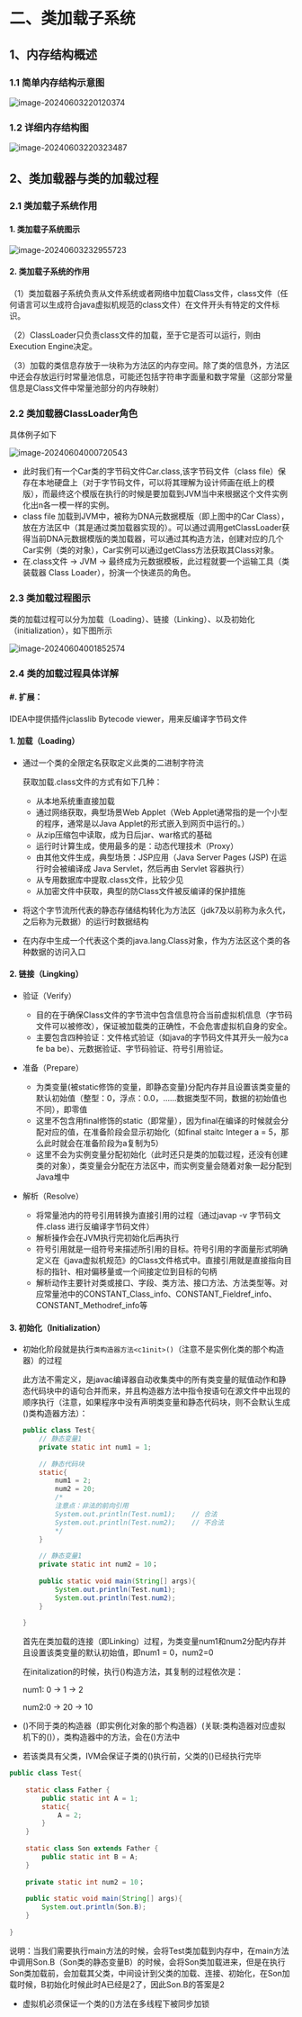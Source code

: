 # 二、类加载子系统

## 1、内存结构概述

### 1.1 简单内存结构示意图

![image-20240603220120374](%E4%BA%8C%E3%80%81%E7%B1%BB%E5%8A%A0%E8%BD%BD%E5%AD%90%E7%B3%BB%E7%BB%9F.assets/image-20240603220120374.png)

### 1.2 详细内存结构图

![image-20240603220323487](%E4%BA%8C%E3%80%81%E7%B1%BB%E5%8A%A0%E8%BD%BD%E5%AD%90%E7%B3%BB%E7%BB%9F.assets/image-20240603220323487.png)



## 2、类加载器与类的加载过程

### 2.1 类加载子系统作用

#### 1. 类加载子系统图示

![image-20240603232955723](%E4%BA%8C%E3%80%81%E7%B1%BB%E5%8A%A0%E8%BD%BD%E5%AD%90%E7%B3%BB%E7%BB%9F.assets/image-20240603232955723.png)

#### 2. 类加载子系统的作用

（1）类加载器子系统负责从文件系统或者网络中加载Class文件，class文件（任何语言可以生成符合java虚拟机规范的class文件）在文件开头有特定的文件标识。

（2）ClassLoader只负责class文件的加载，至于它是否可以运行，则由Execution Engine决定。

（3）加载的类信息存放于一块称为方法区的内存空间。除了类的信息外，方法区中还会存放运行时常量池信息，可能还包括字符串字面量和数字常量（这部分常量信息是Class文件中常量池部分的内存映射）



### 2.2 类加载器ClassLoader角色

具体例子如下

![image-20240604000720543](%E4%BA%8C%E3%80%81%E7%B1%BB%E5%8A%A0%E8%BD%BD%E5%AD%90%E7%B3%BB%E7%BB%9F.assets/image-20240604000720543.png)

- 此时我们有一个Car类的字节码文件Car.class,该字节码文件（class file）保存在本地硬盘上（对于字节码文件，可以将其理解为设计师画在纸上的模版），而最终这个模版在执行的时候是要加载到JVM当中来根据这个文件实例化出n各一模一样的实例。
- class file 加载到JVM中，被称为DNA元数据模版（即上图中的Car Class），放在方法区中（其是通过类加载器实现的）。可以通过调用getClassLoader获得当前DNA元数据模版的类加载器，可以通过其构造方法，创建对应的几个Car实例（类的对象），Car实例可以通过getClass方法获取其Class对象。
- 在.class文件 -> JVM -> 最终成为元数据模板，此过程就要一个运输工具（类装载器 Class Loader），扮演一个快递员的角色。



### 2.3 类加载过程图示

类的加载过程可以分为加载（Loading）、链接（Linking）、以及初始化（initialization），如下图所示

![image-20240604001852574](%E4%BA%8C%E3%80%81%E7%B1%BB%E5%8A%A0%E8%BD%BD%E5%AD%90%E7%B3%BB%E7%BB%9F.assets/image-20240604001852574.png)



### 2.4 类的加载过程具体详解

#### #. 扩展：

IDEA中提供插件jclasslib Bytecode viewer，用来反编译字节码文件

#### 1. 加载（Loading）

- 通过一个类的全限定名获取定义此类的二进制字符流

  获取加载.class文件的方式有如下几种：

  - 从本地系统重直接加载
  - 通过网络获取，典型场景Web Applet（Web Applet通常指的是一个小型的程序，通常是以Java Applet的形式嵌入到网页中运行的。）
  - 从zip压缩包中读取，成为日后jar、war格式的基础
  - 运行时计算生成，使用最多的是：动态代理技术（Proxy）
  - 由其他文件生成，典型场景：JSP应用（Java Server Pages (JSP) 在运行时会被编译成 Java Servlet，然后再由 Servlet 容器执行）
  - 从专用数据库中提取.class文件，比较少见
  - 从加密文件中获取，典型的防Class文件被反编译的保护措施

- 将这个字节流所代表的静态存储结构转化为方法区（jdk7及以前称为永久代，之后称为元数据）的运行时数据结构

- 在内存中生成一个代表这个类的java.lang.Class对象，作为方法区这个类的各种数据的访问入口



#### 2. 链接（Lingking）

- 验证（Verify）
  - 目的在于确保Class文件的字节流中包含信息符合当前虚拟机信息（字节码文件可以被修改），保证被加载类的正确性，不会危害虚拟机自身的安全。
  - 主要包含四种验证：文件格式验证（如java的字节码文件其开头一般为ca fe ba be）、元数据验证、字节码验证、符号引用验证。

- 准备（Prepare）
  - 为类变量(被static修饰的变量，即静态变量)分配内存并且设置该类变量的默认初始值（整型：0，浮点：0.0，……数据类型不同，数据的初始值也不同），即零值
  - 这里不包含用final修饰的static（即常量），因为final在编译的时候就会分配对应的值，在准备阶段会显示初始化（如final staitc Integer a = 5，那么此时就会在准备阶段为a复制为5）
  - 这里不会为实例变量分配初始化（此时还只是类的加载过程，还没有创建类的对象），类变量会分配在方法区中，而实例变量会随着对象一起分配到Java堆中
- 解析（Resolve）
  - 将常量池内的符号引用转换为直接引用的过程（通过javap -v 字节码文件.class 进行反编译字节码文件）
  - 解析操作会在JVM执行完初始化后再执行
  - 符号引用就是一组符号来描述所引用的目标。符号引用的字面量形式明确定义在《java虚拟机规范》的Class文件格式中。直接引用就是直接指向目标的指针、相对偏移量或一个间接定位到目标的句柄
  - 解析动作主要针对类或接口、字段、类方法、接口方法、方法类型等。对应常量池中的CONSTANT_Class_info、CONSTANT_Fieldref_info、CONSTANT_Methodref_info等



#### 3. 初始化（Initialization）

- 初始化阶段就是执行`类构造器方法<c1init>()`（注意不是实例化类的那个构造器）的过程

  此方法不需定义，是javac编译器自动收集类中的所有类变量的赋值动作和静态代码块中的语句合并而来，并且构造器方法中指令按语句在源文件中出现的顺序执行（注意，如果程序中没有声明类变量和静态代码块，则不会默认生成<c1init>()类构造器方法）：

  ```java
  public class Test{
      // 静态变量1
      private static int num1 = 1;
      
      // 静态代码块
      static{
          num1 = 2;
          num2 = 20;
          /*
          注意点：非法的前向引用
          System.out.println(Test.num1);	// 合法 
          System.out.println(Test.num2);	// 不合法
          */
      }
      
      // 静态变量1
      private static int num2 = 10；
          
      public static void main(String[] args){
          System.out.println(Test.num1);
          System.out.println(Test.num2);
      }
      
  }
  ```

  首先在类加载的连接（即Linking）过程，为类变量num1和num2分配内存并且设置该类变量的默认初始值，即num1 = 0，num2=0

  在initalization的时候，执行<c1init>()构造方法，其复制的过程依次是：

  num1: 0 -> 1 -> 2

  num2:0 -> 20 -> 10

- <c1init>()不同于类的构造器（即实例化对象的那个构造器）(关联:类构造器对应虚拟机下的<init>()），类构造器中的方法，会在<init>()方法中
- 若该类具有父类，IVM会保证子类的<clinit>()执行前，父类的<clinit>()已经执行完毕

```java
public class Test{
    
    static class Father {
        public static int A = 1;
        static{
            A = 2;
        }
    }
    
    static class Son extends Father {
        public static int B = A;
    }
    
    private static int num2 = 10；
        
    public static void main(String[] args){
        System.out.println(Son.B);
    }
    
}
```

说明：当我们需要执行main方法的时候，会将Test类加载到内存中，在main方法中调用Son.B（Son类的静态变量B）的时候，会将Son类加载进来，但是在执行Son类加载前，会加载其父类，中间设计到父类的加载、连接、初始化，在Son加载时候，B初始化时候此时A已经是2了，因此Son.B的答案是2



- 虚拟机必须保证一个类的<clinit>()方法在多线程下被同步加锁